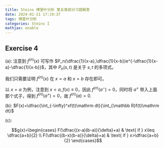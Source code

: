 ```yaml
---
title: Steins 傅里叶分析 第五章部分习题解答
date: 2024-01-21 17:19:37
tags: 傅里叶分析
categories: Steins I
mathjax: enable
---
```


## Exercise 4

(a): 注意到 $f^{(n)}(x)$ 可写作 $P_n(\dfrac{1}{x-a},\dfrac{1}{x-b})e^{-\dfrac{1}{x-a}-\dfrac{1}{x-b}}$，其中 $P_n(s,t)$ 是关于 $s,t$ 的多项式。

我们只需要证明 $f^{(n)}(x)$ 在 $x=a$ 和 $x=b$ 存在即可。

以 $x=a$ 为例，注意到 $x<a,f(x)\equiv 0$，因此 $f^{(n)}(a^-)=0$，同时将 $a^+$ 带入上面那个式子，得到 $f^{(n)}(a^+)=0$，故 $f^{(n)}(a)=0$.

(b): $F(x)=\dfrac{\int_{-\infty}^xf(t)\mathrm dt}{\int_{\mathbb R}f(t)\mathrm dt}$

(c): 

$$g(x)=\begin{cases}
F(\dfrac{(x-a)(b-a)}{\delta}+a)  & \text{ if } x\leq \dfrac{a+b}{2} \\
F(\dfrac{(b-x)(b-a)}{\delta}+a)  & \text{ if } x>\dfrac{a+b}{2}
\end{cases}$$